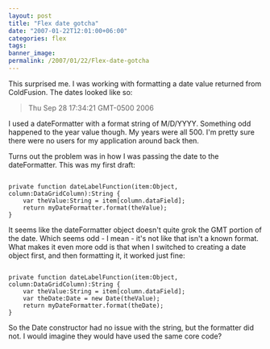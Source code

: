 ```yaml
---
layout: post
title: "Flex date gotcha"
date: "2007-01-22T12:01:00+06:00"
categories: flex 
tags: 
banner_image: 
permalink: /2007/01/22/Flex-date-gotcha
---
```


This surprised me. I was working with formatting a date value returned from ColdFusion. The dates looked like so:

<blockquote>
Thu Sep 28 17:34:21 GMT-0500 2006
</blockquote>

I used a dateFormatter with a format string of M/D/YYYY. Something odd happened to the year value though. My years were all 500. I'm pretty sure there were no users for my application around back then. 

Turns out the problem was in how I was passing the date to the dateFormatter. This was my first draft:

<code>
private function dateLabelFunction(item:Object, column:DataGridColumn):String {
	var theValue:String = item[column.dataField];
	return myDateFormatter.format(theValue);
}
</code>

It seems like the dateFormatter object doesn't quite grok the GMT portion of the date. Which seems odd - I mean - it's not like that isn't a known format. What makes it even more odd is that when I switched to creating a date object first, and then formatting it, it worked just fine:

<code>
private function dateLabelFunction(item:Object, column:DataGridColumn):String {
	var theValue:String = item[column.dataField];
	var theDate:Date = new Date(theValue);
	return myDateFormatter.format(theDate);
}
</code>

So the Date constructor had no issue with the string, but the formatter did not. I would imagine they would have used the same core code?